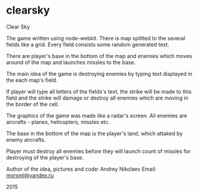 # clearsky
Clear Sky

The game written using node-webkit.
There is map splitted to the several fields like a grid.
Every field consists some random generated text.

There are player's base in the bottom of the map and enemies
which moves around of the map and launches missles to the base.

The main idea of the game is destroying enemies by typing
text displayed in the each map's field.

If player will type all letters of the fields's text,
the strike will be made to this field and the strike
will damage or destroy all enemies which are moving
in the border of the cell.

The graphics of the game was made like a radar's screen.
All enemies are aircrafts - planes, helicopters, missles etc.

The base in the bottom of the map is the player's land, which
attaked by enemy aircrafts.

Player must destroy all enemies before they will launch count of missles
for destroying of the player's base.

Author of the idea, pictures and code: Andrey Nikolaev
Email: morsml@yandex.ru

2015



